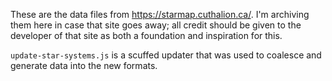 These are the data files from https://starmap.cuthalion.ca/. I'm archiving them here in case that site goes away; all credit should be given to the developer of that site as both a foundation and inspiration for this.

`update-star-systems.js` is a scuffed updater that was used to coalesce and generate data into the new formats.
